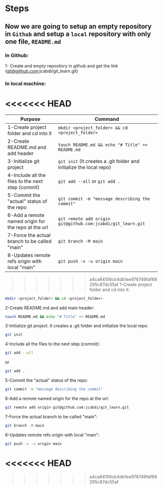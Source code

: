# Steps
## Now we are going to setup an empty repository in `Github` and setup a `local` repository with only one file, `README.md`
### In Github:
1- Create and empty repository in github and get the link (git@github.com:jcabdi/git_learn.git)
### In local machine:
<<<<<<< HEAD
=======

|Purpose | Command|
--- | ---|
|1-Create project folder and cd into it|`mkdir <project_folder> && cd <project_folder>`
|2-Create README.md and add header|`touch README.md && echo "# Title" >> README.md`|
|3-Initialize git project|`git init` (It creates a .git folder and initialize the local repo)
|4-Include all the files to the next step (commit)|`git add --all` or `git add .`
|5-Commit the "actual" status of the repo|`git commit -m "message describing the commit"`
|6-Add a remote named origin for the repo at the url|`git remote add origin git@github.com:jcabdi/git_learn.git`
|7-Force the actual branch to be called "main"|`git branch -M main`
|8-Updates remote refs origin with local "main"|`git push -v -u origin main`

>>>>>>> a4ca84156cb4db1ee976749faf68295c87dc55af
1-Create project folder and cd into it:
```bash
mkdir <project_folder> && cd <project_folder>
```
2-Create README.md and add main header:
```bash
touch README.md && echo "# Title" >> README.md
```
3-Initialize git project. It creates a .git folder and initialize the local repo:
```bash
git init
```
4-Include all the files to the next step (commit):
```bash
git add --all
```
or
```bash
git add .
 ```
5-Commit the "actual" status of the repo:
```bash
git commit -m "message describing the commit"
```
6-Add a remote named origin for the repo at the url:
```bash
git remote add origin git@github.com:jcabdi/git_learn.git
```
7-Force the actual branch to be called "main":
```bash
git branch -M main
```
8-Updates remote refs origin with local "main":
```bash
git push -v -u origin main
```
<<<<<<< HEAD
=======

>>>>>>> a4ca84156cb4db1ee976749faf68295c87dc55af
